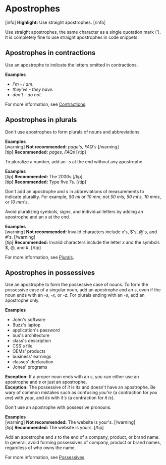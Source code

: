 # Apostrophes

[info] **Highlight:** Use straight apostrophes. [/info]  

Use straight apostrophes, the same character as a single quotation mark ('). It is completely fine to use straight apostrophes in code snippets.

## Apostrophes in contractions

Use an apostrophe to indicate the letters omitted in contractions.

**Examples**  

- *I'm - I am*.
- *they've - they have*.
- *don't - do not*.

For more information, see [Contractions](https://make.wordpress.org/docs/style-guide/language-grammar/contractions/).

## Apostrophes in plurals

Don't use apostrophes to form plurals of nouns and abbreviations.

**Examples**  
[warning] **Not recommended:** *page's, FAQ's* [/warning]  
[tip] **Recommended:** *pages, FAQs* [/tip]  

To pluralize a number, add an *-s* at the end without any apostrophe.

**Examples**  
[tip] **Recommended:** The 2000s [/tip]  
[tip] **Recommended:** Type five 7s. [/tip]  

Don't add an apostrophe and *s* in abbreviations of measurements to indicate plurality. For example, *50 mi* or *10 mm*; not *50 mis, 50 mi's, 10 mms*, or *10 mm's*.

Avoid pluralizing symbols, signs, and individual letters by adding an apostrophe and an *s* at the end.

**Examples**  
[warning] **Not recommended:** Invalid characters include x's, $'s, @'s, and #'s. [/warning]  
[tip] **Recommended:** Invalid characters include the letter *x* and the symbols $, @, and #. [/tip]  

For more information, see [Plurals](https://make.wordpress.org/docs/style-guide/language-grammar/plurals/).

## Apostrophes in possessives

Use an apostrophe to form the possessive case of nouns. To form the possessive case of a singular noun, add an apostrophe and an *s*, even if the noun ends with an *-s, -x,* or *-z*. For plurals ending with an *-s*, add an apostrophe only.

**Examples**  

- John's software
- Buzz's laptop
- application's password
- bus's architecture
- class's description
- CSS's file
- OEMs' products
- business' earnings
- classes' declaration
- Jones' programs

**Exception:** If a proper noun ends with an *s*, you can either use an apostrophe and *s* or just an apostrophe.  
**Exception:** The possessive of *it* is *its* and doesn't have an apostrophe. Be wary of common mistakes such as confusing *you're* (a contraction for *you are*) with *your*, and *its* with *it's* (a contraction for *it is*).  

Don't use an apostrophe with possessive pronouns.  

**Examples**  
[warning] **Not recommended:** The website is your's. [/warning]  
[tip] **Recommended:** The website is yours. [/tip]  

Add an apostrophe and *s* to the end of a company, product, or brand name. In general, avoid forming possessives of company, product or brand names, regardless of who owns the name.  

For more information, see [Possessives](https://make.wordpress.org/docs/style-guide/language-grammar/possessives/#company-product-and-brand-name-possessives).

